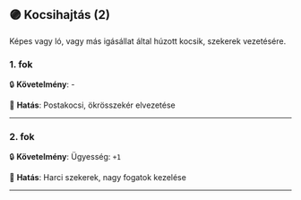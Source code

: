 ## 🟣 Kocsihajtás (2)

Képes vagy ló, vagy más igásállat által húzott kocsik, szekerek vezetésére.

### 1. fok

🔒 **Követelmény**: -

🌟 **Hatás**: Postakocsi, ökrösszekér elvezetése

---
### 2. fok

🔒 **Követelmény**: Ügyesség: `+1`

🌟 **Hatás**: Harci szekerek, nagy fogatok kezelése

---
